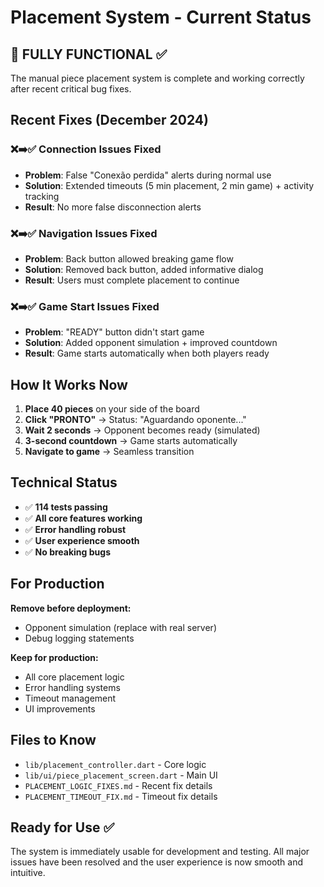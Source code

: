 # Placement System - Current Status

## 🎯 **FULLY FUNCTIONAL** ✅

The manual piece placement system is complete and working correctly after recent critical bug fixes.

## Recent Fixes (December 2024)

### ❌➡️✅ Connection Issues Fixed

- **Problem**: False "Conexão perdida" alerts during normal use
- **Solution**: Extended timeouts (5 min placement, 2 min game) + activity tracking
- **Result**: No more false disconnection alerts

### ❌➡️✅ Navigation Issues Fixed

- **Problem**: Back button allowed breaking game flow
- **Solution**: Removed back button, added informative dialog
- **Result**: Users must complete placement to continue

### ❌➡️✅ Game Start Issues Fixed

- **Problem**: "READY" button didn't start game
- **Solution**: Added opponent simulation + improved countdown
- **Result**: Game starts automatically when both players ready

## How It Works Now

1. **Place 40 pieces** on your side of the board
2. **Click "PRONTO"** → Status: "Aguardando oponente..."
3. **Wait 2 seconds** → Opponent becomes ready (simulated)
4. **3-second countdown** → Game starts automatically
5. **Navigate to game** → Seamless transition

## Technical Status

- ✅ **114 tests passing**
- ✅ **All core features working**
- ✅ **Error handling robust**
- ✅ **User experience smooth**
- ✅ **No breaking bugs**

## For Production

**Remove before deployment:**

- Opponent simulation (replace with real server)
- Debug logging statements

**Keep for production:**

- All core placement logic
- Error handling systems
- Timeout management
- UI improvements

## Files to Know

- `lib/placement_controller.dart` - Core logic
- `lib/ui/piece_placement_screen.dart` - Main UI
- `PLACEMENT_LOGIC_FIXES.md` - Recent fix details
- `PLACEMENT_TIMEOUT_FIX.md` - Timeout fix details

## Ready for Use ✅

The system is immediately usable for development and testing. All major issues have been resolved and the user experience is now smooth and intuitive.
